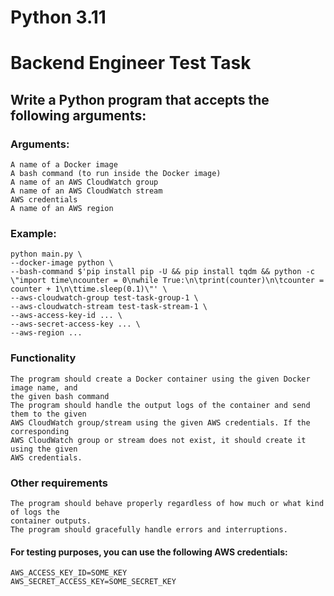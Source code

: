 # Python 3.11


# Backend Engineer Test Task

## Write a Python program that accepts the following arguments:
### Arguments:

    A name of a Docker image
    A bash command (to run inside the Docker image)
    A name of an AWS CloudWatch group
    A name of an AWS CloudWatch stream
    AWS credentials
    A name of an AWS region

### Example:
    python main.py \
    --docker-image python \
    --bash-command $'pip install pip -U && pip install tqdm && python -c \"import time\ncounter = 0\nwhile True:\n\tprint(counter)\n\tcounter = counter + 1\n\ttime.sleep(0.1)\"' \
    --aws-cloudwatch-group test-task-group-1 \
    --aws-cloudwatch-stream test-task-stream-1 \
    --aws-access-key-id ... \
    --aws-secret-access-key ... \
    --aws-region ...

### Functionality
    The program should create a Docker container using the given Docker image name, and
    the given bash command
    The program should handle the output logs of the container and send them to the given
    AWS CloudWatch group/stream using the given AWS credentials. If the corresponding
    AWS CloudWatch group or stream does not exist, it should create it using the given
    AWS credentials.

### Other requirements
    The program should behave properly regardless of how much or what kind of logs the
    container outputs.
    The program should gracefully handle errors and interruptions.

#### For testing purposes, you can use the following AWS credentials:
    AWS_ACCESS_KEY_ID=SOME_KEY
    AWS_SECRET_ACCESS_KEY=SOME_SECRET_KEY
